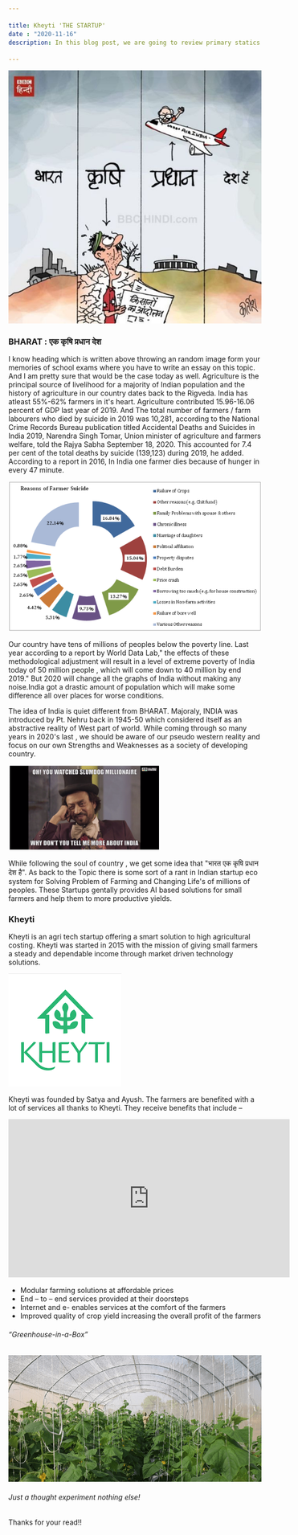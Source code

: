 ```yaml
---

title: Kheyti 'THE STARTUP'
date : "2020-11-16"
description: In this blog post, we are going to review primary statics on suicides of farmers and agriculture based smart startups as Kheyti .Kheyti is one of most emerging startups on agriculture solutions.
 
---
```

![picture](krishi.jpg) 
### BHARAT :  एक कृषि प्रधान देश
I know heading which is written above throwing an random image form your memories of school exams where you have to write an essay on this topic. And I am pretty sure that would be the case today as well.
Agriculture is the principal source of livelihood for a majority of Indian population and the history of agriculture in our country dates back to the Rigveda.
India has atleast 55%-62% farmers in it's heart. 
Agriculture contributed 15.96-16.06 percent of GDP last year of 2019.
And The total number of farmers / farm labourers who died by suicide in 2019 was 10,281, according to the National Crime Records Bureau publication titled Accidental Deaths and Suicides in India 2019, Narendra Singh Tomar, Union minister of agriculture and farmers welfare, told the Rajya Sabha September 18, 2020. This accounted for 7.4 per cent of the total deaths by suicide (139,123) during 2019, he added.
According to a report in 2016, In India one farmer dies because of hunger in every 47 minute.

![graph](MODI-4.png)



Our country have tens of millions of peoples below the poverty line.
Last year according to a report by World Data Lab," the effects of these methodological adjustment will result in a level of extreme poverty of India today of 50 million people , which will come down to 40 million by end 2019." But 2020 will change all the graphs of India without making any noise.India got a drastic amount of population which will make some difference all over places for worse conditions.


The idea of India is quiet different from BHARAT. Majoraly, INDIA was introduced by Pt. Nehru back in 1945-50 which considered itself as an abstractive reality of West part of world. While coming through so many years in 2020's last , we should be aware of our pseudo western reality and focus on our own Strengths and Weaknesses as a society of developing country.

![india](india.png)

While following the soul of country , we get some idea that "भारत एक कृषि प्रधान देश है".
As back to the Topic there is some sort of a rant in Indian startup eco system for Solving Problem of Farming and Changing Life's of millions of peoples.
These Startups gentally provides AI based solutions for small farmers and help them to more productive yields.

### Kheyti

Kheyti is an agri tech startup offering a smart solution to high agricultural costing.
Kheyti was started in 2015 with the mission of giving small farmers a steady and dependable income through market driven technology solutions.

![img](kheyti.png)

Kheyti was founded by Satya and Ayush. 
The farmers are benefited with a lot of services all thanks to Kheyti. They receive benefits that include –

<iframe width="560" height="315" src="https://www.youtube.com/embed/dtFkvUnZ39M" frameborder="0" allow="accelerometer; autoplay; clipboard-write; encrypted-media; gyroscope; picture-in-picture" allowfullscreen></iframe>

* Modular farming solutions at affordable prices
* End – to – end services provided at their doorsteps
* Internet and e- enables services at the comfort of the farmers
* Improved quality of crop yield increasing the overall profit of the farmers

###### “Greenhouse-in-a-Box”
![greenhouse](greenhouse.png)


###### Just a thought experiment nothing else!
Thanks for your read!!